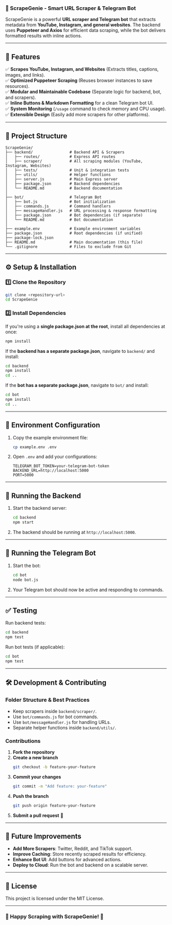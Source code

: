 ### **📜 ScrapeGenie - Smart URL Scraper & Telegram Bot**  

ScrapeGenie is a powerful **URL scraper and Telegram bot** that extracts metadata from **YouTube, Instagram, and general websites**. The backend uses **Puppeteer and Axios** for efficient data scraping, while the bot delivers formatted results with inline actions.

---

## **🚀 Features**
✅ **Scrapes YouTube, Instagram, and Websites** (Extracts titles, captions, images, and links).  
✅ **Optimized Puppeteer Scraping** (Reuses browser instances to save resources).  
✅ **Modular and Maintainable Codebase** (Separate logic for backend, bot, and scrapers).  
✅ **Inline Buttons & Markdown Formatting** for a clean Telegram bot UI.  
✅ **System Monitoring** (`/usage` command to check memory and CPU usage).  
✅ **Extensible Design** (Easily add more scrapers for other platforms).  

---

## **📂 Project Structure**
```
ScrapeGenie/
├── backend/                # Backend API & Scrapers
│   ├── routes/             # Express API routes
│   ├── scraper/            # All scraping modules (YouTube, Instagram, Websites)
│   ├── tests/              # Unit & integration tests
│   ├── utils/              # Helper functions
│   ├── server.js           # Main Express server
│   ├── package.json        # Backend dependencies
│   └── README.md           # Backend documentation
│
├── bot/                    # Telegram Bot
│   ├── bot.js              # Bot initialization
│   ├── commands.js         # Command handlers
│   ├── messageHandler.js   # URL processing & response formatting
│   ├── package.json        # Bot dependencies (if separate)
│   └── README.md           # Bot documentation
│
├── example.env             # Example environment variables
├── package.json            # Root dependencies (if unified)
├── package-lock.json
├── README.md               # Main documentation (this file)
└── .gitignore              # Files to exclude from Git
```

---

## **⚙️ Setup & Installation**
### **1️⃣ Clone the Repository**
```sh
git clone <repository-url>
cd ScrapeGenie
```

### **2️⃣ Install Dependencies**
If you're using a **single package.json at the root**, install all dependencies at once:
```sh
npm install
```
If the **backend has a separate package.json**, navigate to `backend/` and install:
```sh
cd backend
npm install
cd ..
```
If the **bot has a separate package.json**, navigate to `bot/` and install:
```sh
cd bot
npm install
cd ..
```

---

## **📄 Environment Configuration**
1. Copy the example environment file:
   ```sh
   cp example.env .env
   ```
2. Open `.env` and add your configurations:
   ```env
   TELEGRAM_BOT_TOKEN=your-telegram-bot-token
   BACKEND_URL=http://localhost:5000
   PORT=5000
   ```

---

## **🚀 Running the Backend**
1. Start the backend server:
   ```sh
   cd backend
   npm start
   ```
2. The backend should be running at `http://localhost:5000`.

---

## **🤖 Running the Telegram Bot**
1. Start the bot:
   ```sh
   cd bot
   node bot.js
   ```
2. Your Telegram bot should now be active and responding to commands.

---

## **✅ Testing**
Run backend tests:
```sh
cd backend
npm test
```
Run bot tests (if applicable):
```sh
cd bot
npm test
```

---

## **🛠️ Development & Contributing**
### **Folder Structure & Best Practices**
- Keep scrapers inside `backend/scraper/`.
- Use `bot/commands.js` for bot commands.
- Use `bot/messageHandler.js` for handling URLs.
- Separate helper functions inside `backend/utils/`.

### **Contributions**
1. **Fork the repository**
2. **Create a new branch**  
   ```sh
   git checkout -b feature-your-feature
   ```
3. **Commit your changes**  
   ```sh
   git commit -m "Add feature: your-feature"
   ```
4. **Push the branch**  
   ```sh
   git push origin feature-your-feature
   ```
5. **Submit a pull request** 🚀

---

## **📖 Future Improvements**
- **Add More Scrapers**: Twitter, Reddit, and TikTok support.
- **Improve Caching**: Store recently scraped results for efficiency.
- **Enhance Bot UI**: Add buttons for advanced actions.
- **Deploy to Cloud**: Run the bot and backend on a scalable server.

---

## **📜 License**
This project is licensed under the MIT License.

---

### **🎉 Happy Scraping with ScrapeGenie! 🚀**
